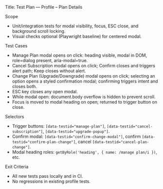 Title: Test Plan — Profile – Plan Details

Scope
- Unit/integration tests for modal visibility, focus, ESC close, and background scroll locking.
- Visual checks optional (Playwright baseline) for centered modal.

Test Cases
- Manage Plan modal opens on click: heading visible, modal in DOM, role=dialog present, aria-modal=true.
- Cancel Subscription modal opens on click; Confirm closes and triggers alert path; Keep closes without alert.
- Change Plan (Upgrade/Downgrade) modal opens on click; selecting an option opens a styled confirmation modal; confirming triggers intent and closes both.
- ESC key closes any open modal.
- While modal open: document.body overflow is hidden to prevent scroll.
- Focus is moved to modal heading on open; returned to trigger button on close.

Selectors
- Trigger buttons: `[data-testid="manage-plan"]`, `[data-testid="cancel-subscription"]`, `[data-testid="upgrade-popup"]`.
- Confirm modal: `[data-testid="confirm-change-modal"]`, confirm `[data-testid="confirm-plan-change"]`, cancel `[data-testid="cancel-plan-change"]`.
- Modal heading roles: `getByRole('heading', { name: /manage plan/i })`, etc.

Exit Criteria
- All new tests pass locally and in CI.
- No regressions in existing profile tests.
